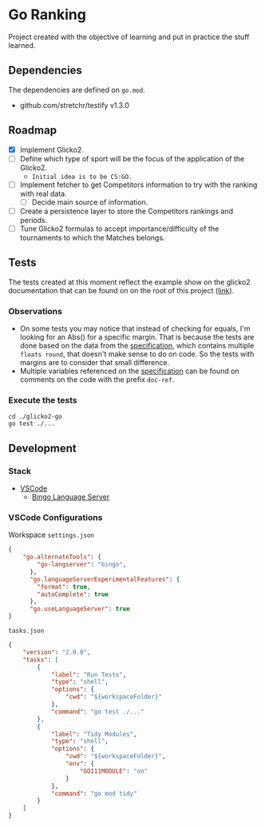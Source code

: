 # Go Ranking
Project created with the objective of learning and put in practice the stuff
learned.

## Dependencies
The dependencies are defined on `go.mod`.
- github.com/stretchr/testify v1.3.0

## Roadmap
- [X] Implement Glicko2.
- [ ] Define which type of sport will be the focus of the application of the
  Glicko2.
    - `Initial idea is to be CS:GO.`
- [ ] Implement fetcher to get Competitors information to try with the ranking
  with real data.
    - [ ] Decide main source of information.
- [ ] Create a persistence layer to store the Competitors rankings and periods.
- [ ] Tune Glicko2 formulas to accept importance/difficulty of the tournaments 
  to which the Matches belongs.

## Tests
The tests created at this moment reflect the example show on the glicko2 
documentation that can be found on on the root of 
this project ([link](./glicko2.pdf)).

### Observations
- On some tests you may notice that instead of checking for equals, I'm looking
  for an Abs() for a specific margin. That is because the tests are done based
  on the data from the [specification](./glicko2.pdf), which contains multiple
  `floats round`, that doesn't make sense to do on code. So the tests with 
  margins are to consider that small difference.
- Multiple variables referenced on the [specification](./glicko2.pdf) can be
  found on comments on the code with the prefix `doc-ref`.

### Execute the tests
```
cd ./glicko2-go
go test ./...
```

## Development
### Stack
- [VSCode](https://code.visualstudio.com/)
    - [Bingo Language Server](https://github.com/saibing/bingo)
  
### VSCode Configurations
Workspace `settings.json`
```json
{
    "go.alternateTools": {
        "go-langserver": "bingo",
      },
      "go.languageServerExperimentalFeatures": {
        "format": true,
        "autoComplete": true
      },
      "go.useLanguageServer": true
}
```

`tasks.json`
```json
{
    "version": "2.0.0",
    "tasks": [
        {
            "label": "Run Tests",
            "type": "shell",
            "options": {
                "cwd": "${workspaceFolder}"
            },
            "command": "go test ./..."
        },
        {
            "label": "Tidy Modules",
            "type": "shell",
            "options": {
                "cwd": "${workspaceFolder}",
                "env": {
                    "GO111MODULE": "on"
                }
            },
            "command": "go mod tidy"
        }
    ]
}
```